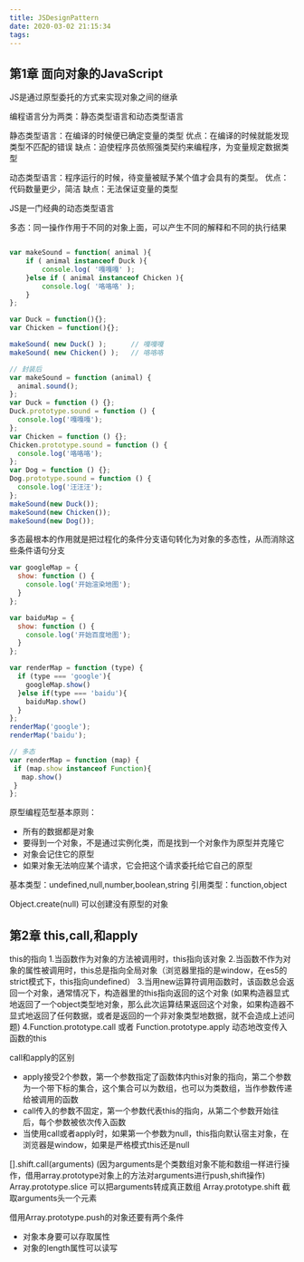 ```yaml
---
title: JSDesignPattern
date: 2020-03-02 21:15:34
tags:
---
```

## 第1章 面向对象的JavaScript

JS是通过原型委托的方式来实现对象之间的继承

编程语言分为两类：静态类型语言和动态类型语言

静态类型语言：在编译的时候便已确定变量的类型
优点：在编译的时候就能发现类型不匹配的错误
缺点：迫使程序员依照强类契约来编程序，为变量规定数据类型

动态类型语言：程序运行的时候，待变量被赋予某个值才会具有的类型。
优点：代码数量更少，简洁
缺点：无法保证变量的类型

JS是一门经典的动态类型语言

多态：同一操作作用于不同的对象上面，可以产生不同的解释和不同的执行结果
```js

var makeSound = function( animal ){
    if ( animal instanceof Duck ){
        console.log( '嘎嘎嘎' );
    }else if ( animal instanceof Chicken ){
        console.log( '咯咯咯' );
    }
};

var Duck = function(){};
var Chicken = function(){};

makeSound( new Duck() );      // 嘎嘎嘎
makeSound( new Chicken() );   // 咯咯咯

// 封装后
var makeSound = function (animal) {
  animal.sound();
};
var Duck = function () {};
Duck.prototype.sound = function () {
  console.log('嘎嘎嘎');
};
var Chicken = function () {};
Chicken.prototype.sound = function () {
  console.log('咯咯咯');
};
var Dog = function () {};
Dog.prototype.sound = function () {
  console.log('汪汪汪');
};
makeSound(new Duck());
makeSound(new Chicken());
makeSound(new Dog());
```

多态最根本的作用就是把过程化的条件分支语句转化为对象的多态性，从而消除这些条件语句分支
```js
var googleMap = {
  show: function () {
    console.log('开始渲染地图');
  }
};

var baiduMap = {
  show: function () {
    console.log('开始百度地图');
  }
};

var renderMap = function (type) {
  if (type === 'google'){
    googleMap.show()
  }else if(type === 'baidu'){
    baiduMap.show()
  }
};
renderMap('google');
renderMap('baidu');

// 多态
var renderMap = function (map) {
 if (map.show instanceof Function){
   map.show()
 }
};
```

原型编程范型基本原则：
- 所有的数据都是对象
- 要得到一个对象，不是通过实例化类，而是找到一个对象作为原型并克隆它
- 对象会记住它的原型
- 如果对象无法响应某个请求，它会把这个请求委托给它自己的原型

基本类型：undefined,null,number,boolean,string
引用类型：function,object

Object.create(null) 可以创建没有原型的对象

## 第2章 this,call,和apply

this的指向
1.当函数作为对象的方法被调用时，this指向该对象
2.当函数不作为对象的属性被调用时，this总是指向全局对象（浏览器里指的是window，在es5的strict模式下，this指向undefined）
3.当用new运算符调用函数时，该函数总会返回一个对象，通常情况下，构造器里的this指向返回的这个对象
(如果构造器显式地返回了一个object类型地对象，那么此次运算结果返回这个对象，如果构造器不显式地返回了任何数据，或者是返回的一个非对象类型地数据，就不会造成上述问题)
4.Function.prototype.call 或者 Function.prototype.apply 动态地改变传入函数的this

call和apply的区别
- apply接受2个参数，第一个参数指定了函数体内this对象的指向，第二个参数为一个带下标的集合，这个集合可以为数组，也可以为类数组，当作参数传递给被调用的函数
- call传入的参数不固定，第一个参数代表this的指向，从第二个参数开始往后，每个参数被依次传入函数
- 当使用call或者apply时，如果第一个参数为null，this指向默认宿主对象，在浏览器是window，如果是严格模式this还是null

[].shift.call(arguments) (因为arguments是个类数组对象不能和数组一样进行操作，借用array.prototype对象上的方法对arguments进行push,shift操作)
Array.prototype.slice 可以把arguments转成真正数组
Array.prototype.shift 截取arguments头一个元素

借用Array.prototype.push的对象还要有两个条件
- 对象本身要可以存取属性
- 对象的length属性可以读写